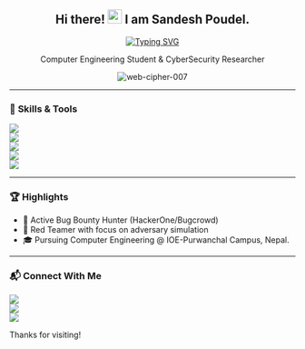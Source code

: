 <h2 align="center">
  Hi there!
  <img src="https://media.giphy.com/media/hvRJCLFzcasrR4ia7z/giphy.gif" width="25px"/> I am Sandesh Poudel.
</h2>
<div align="center">
  <a href="https://git.io/typing-svg">
    <img src="https://readme-typing-svg.demolab.com?font=Prompt&duration=2000&pause=500&center=true&vCenter=true&width=435&lines=Web+Penetration+Tester;Red+Teamer;Bug+Bounty+Hunter;Computer+Engineering+Student;Cybersecurity+Researcher" alt="Typing SVG" />
  </a>
</div>
<p align="center">Computer Engineering Student & CyberSecurity Researcher</p>

<p align="center"> 
  <img src="https://komarev.com/ghpvc/?username=web-cipher-007&label=Profile%20views&color=0e75b6&style=flat" alt="web-cipher-007" /> 
</p>

---

### 🔧 **Skills & Tools**
<p align="left">
  <img src="https://img.shields.io/badge/Web%20Security-OWASP%20Top%2010-red" /> 
  <br>
  <img src="https://img.shields.io/badge/Tools-Burp%20Suite%20Pro|%20Nmap%20|%20Metasploit-blue" /> 
  <br>
  <img src="https://img.shields.io/badge/OS-ParrotOS%20|%20Kali%20|%20Windows-green" />
  <br>
  <img src="https://img.shields.io/badge/Code/Shells-Python%20|%20C%20|%20C++-yellow" />
  <br>
  <img src="https://img.shields.io/badge/Networking-IDS/IPS%20|%20VPNs%20|%20Firewalls-orange" />
</p>

---

### 🏆 **Highlights**
- 🐛 Active Bug Bounty Hunter (HackerOne/Bugcrowd)
- 🔴 Red Teamer with focus on adversary simulation
- 🎓 Pursuing Computer Engineering @ IOE-Purwanchal Campus, Nepal.

---

### 📬 **Connect With Me**
<p align="left">
  <a href="https://linkedin.com/in/sandeshpoudel007">
    <img src="https://img.shields.io/badge/LinkedIn-0077B5?style=for-the-badge&logo=linkedin&logoColor=white" />
  </a>
  <br>
  <a href="https://x.com/_Sandesh_007">
    <img src="https://img.shields.io/badge/X_(Twitter)-000000?style=for-the-badge&logo=x&logoColor=white" />
  </a>
  <br>
  <a href="mailto:079bct074@ioepc.edu.np">
    <img src="https://img.shields.io/badge/Email-D14836?style=for-the-badge&logo=gmail&logoColor=white" />
  </a>
</p>

Thanks for visiting!
